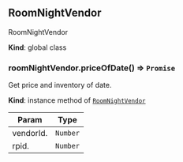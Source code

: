 <a name="RoomNightVendor"></a>

## RoomNightVendor
RoomNightVendor

**Kind**: global class  
<a name="RoomNightVendor+priceOfDate"></a>

### roomNightVendor.priceOfDate() ⇒ <code>Promise</code>
Get price and inventory of date.

**Kind**: instance method of [<code>RoomNightVendor</code>](#RoomNightVendor)  

| Param | Type |
| --- | --- |
| vendorId. | <code>Number</code> | 
| rpid. | <code>Number</code> | 

